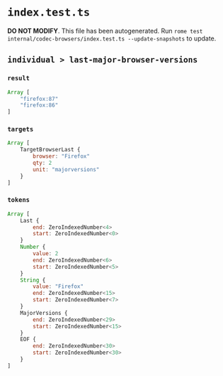 # `index.test.ts`

**DO NOT MODIFY**. This file has been autogenerated. Run `rome test internal/codec-browsers/index.test.ts --update-snapshots` to update.

## `individual > last-major-browser-versions`

### `result`

```javascript
Array [
	"firefox:87"
	"firefox:86"
]
```

### `targets`

```javascript
Array [
	TargetBrowserLast {
		browser: "Firefox"
		qty: 2
		unit: "majorversions"
	}
]
```

### `tokens`

```javascript
Array [
	Last {
		end: ZeroIndexedNumber<4>
		start: ZeroIndexedNumber<0>
	}
	Number {
		value: 2
		end: ZeroIndexedNumber<6>
		start: ZeroIndexedNumber<5>
	}
	String {
		value: "Firefox"
		end: ZeroIndexedNumber<15>
		start: ZeroIndexedNumber<7>
	}
	MajorVersions {
		end: ZeroIndexedNumber<29>
		start: ZeroIndexedNumber<15>
	}
	EOF {
		end: ZeroIndexedNumber<30>
		start: ZeroIndexedNumber<30>
	}
]
```
